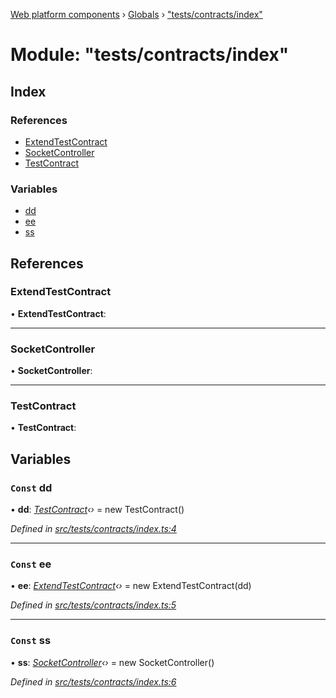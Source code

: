 [Web platform components](../README.md) › [Globals](../globals.md) › ["tests/contracts/index"](_tests_contracts_index_.md)

# Module: "tests/contracts/index"

## Index

### References

* [ExtendTestContract](_tests_contracts_index_.md#extendtestcontract)
* [SocketController](_tests_contracts_index_.md#socketcontroller)
* [TestContract](_tests_contracts_index_.md#testcontract)

### Variables

* [dd](_tests_contracts_index_.md#const-dd)
* [ee](_tests_contracts_index_.md#const-ee)
* [ss](_tests_contracts_index_.md#const-ss)

## References

###  ExtendTestContract

• **ExtendTestContract**:

___

###  SocketController

• **SocketController**:

___

###  TestContract

• **TestContract**:

## Variables

### `Const` dd

• **dd**: *[TestContract](../classes/_tests_contracts_simple_contract_.testcontract.md)‹›* = new TestContract()

*Defined in [src/tests/contracts/index.ts:4](https://github.com/nodulusteam/methodus.dev/blob/0650919/modules/platform/platform-web/src/tests/contracts/index.ts#L4)*

___

### `Const` ee

• **ee**: *[ExtendTestContract](../classes/_tests_contracts_extend_contract_.extendtestcontract.md)‹›* = new ExtendTestContract(dd)

*Defined in [src/tests/contracts/index.ts:5](https://github.com/nodulusteam/methodus.dev/blob/0650919/modules/platform/platform-web/src/tests/contracts/index.ts#L5)*

___

### `Const` ss

• **ss**: *[SocketController](../classes/_tests_contracts_socket_contract_.socketcontroller.md)‹›* = new SocketController()

*Defined in [src/tests/contracts/index.ts:6](https://github.com/nodulusteam/methodus.dev/blob/0650919/modules/platform/platform-web/src/tests/contracts/index.ts#L6)*
